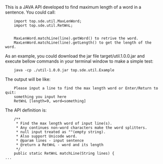 This is a JAVA API developed to find maximum length of a word in a sentence.
You could call:
```
	import top.sde.util.MaxLenWord;
	import top.sde.util.RetWnL;
	
	
	MaxLenWord.matchLine(line).getWord() to retrive the word.
	MaxLenWord.matchLine(line).getLength() to get the length of the word.
```
As an example, you could download the jar file target/util.1.0.0.jar and execute bellow commands in your terminal window to make a simple test:
```
	java -cp ./util-1.0.0.jar top.sde.util.Example
```
The output will be like:
```
	Please input a line to find the max length word or Enter/Return to quit:
	something you input here
	RetWnL [length=9, word=something]
```
The API definition is:
```
	/**
	 * Find the max length word of input line(s). 
	 * Any continues non-word characters make the word splitters.
	 * null input treated as ""(empty string).
	 * Also support Unicode word.
	 * @param lines - input sentence
	 * @return a RetWnL - word and its length
	 */
	public static RetWnL matchLine(String lines) {
...
```

